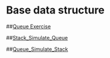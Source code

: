# Base data structure

##[Queue Exercise](Queue.cpp)

##[Stack_Simulate_Queue](Stack_Simulate_Queue.cpp)

##[Queue_Simulate_Stack](Queue_Simulate_Stack.cpp)


